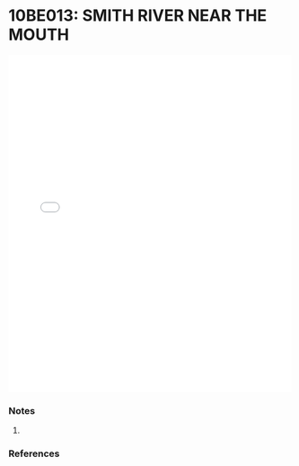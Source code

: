 # 10BE013: SMITH RIVER NEAR THE MOUTH

<iframe src="/_static/stations/10BE013_fdc.html" width="100%" height="600" frameborder="0"></iframe>

### Notes
1. 

### References

